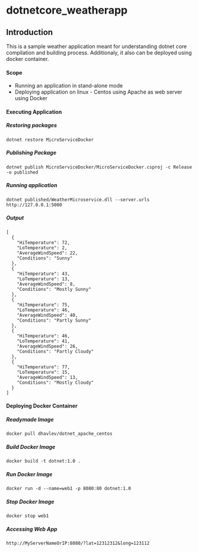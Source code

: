 # dotnetcore_weatherapp
## Introduction
This is a sample weather application meant for understanding dotnet core compilation and building process. Additionaly, it also can be deployed using docker container.
#### Scope
* Running an application in stand-alone mode
* Deploying application on linux - Centos using Apache as web server using Docker
#### Executing Application
##### Restoring packages
```
dotnet restore MicroServiceDocker
```
##### Publishing Package
```
dotnet publish MicroServiceDocker/MicroServiceDocker.csproj -c Release -o published
```
##### Running application
```
dotnet published/WeatherMicroservice.dll --server.urls http://127.0.0.1:5000
```
##### Output
```
[
  {
    "HiTemperature": 72,
    "LoTemperature": 2,
    "AverageWindSpeed": 22,
    "Conditions": "Sunny"
  },
  {
    "HiTemperature": 43,
    "LoTemperature": 13,
    "AverageWindSpeed": 8,
    "Conditions": "Mostly Sunny"
  },
  {
    "HiTemperature": 75,
    "LoTemperature": 46,
    "AverageWindSpeed": 40,
    "Conditions": "Partly Sunny"
  },
  {
    "HiTemperature": 46,
    "LoTemperature": 41,
    "AverageWindSpeed": 26,
    "Conditions": "Partly Cloudy"
  },
  {
    "HiTemperature": 77,
    "LoTemperature": 15,
    "AverageWindSpeed": 13,
    "Conditions": "Mostly Cloudy"
  }
]
```

#### Deploying Docker Container
##### Readymade Image
```
docker pull dhavlev/dotnet_apache_centos
```
##### Build Docker Image
```
docker build -t dotnet:1.0 .
```
##### Run Docker Image
```
docker run -d --name=web1 -p 8080:80 dotnet:1.0
```
##### Stop Docker Image
```
docker stop web1
```
##### Accessing Web App
```
http://MyServerNameOrIP:8080/?lat=12312312&long=123112
```
